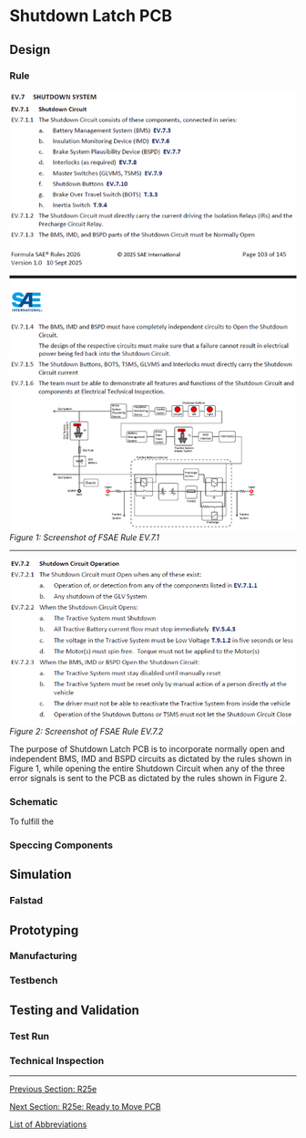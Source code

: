 # Shutdown Latch PCB

## Design
### Rule
![EV.7.1](../Figures/Rule_Shutdown%20Circuit%201.png)  
_Figure 1: Screenshot of FSAE Rule EV.7.1_  

---

![EV.7.2](../Figures/Rule_Shutdown%20Circuit%202.png)  
_Figure 2: Screenshot of FSAE Rule EV.7.2_  

The purpose of Shutdown Latch PCB is to incorporate normally open and independent BMS, IMD and BSPD circuits as dictated by the rules shown in Figure 1, while opening the entire Shutdown Circuit when any of the three error signals is sent to the PCB as dictated by the rules shown in Figure 2.

### Schematic
To fulfill the 

### Speccing Components


## Simulation
### Falstad

## Prototyping
### Manufacturing

### Testbench

## Testing and Validation
### Test Run

### Technical Inspection

---

[Previous Section: R25e](r25e.md)

[Next Section: R25e: Ready to Move PCB](ready-to-move.md)  

[List of Abbreviations](list-of-abbrev.md)